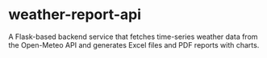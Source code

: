 # weather-report-api
A Flask-based backend service that fetches time-series weather data from the Open-Meteo API and generates Excel files and PDF reports with charts.
